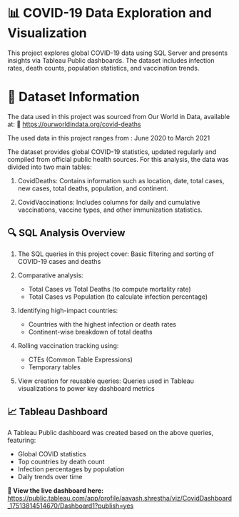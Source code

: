 # 📊 COVID-19 Data Exploration and Visualization
This project explores global COVID-19 data using SQL Server and presents insights via Tableau Public dashboards. The dataset includes infection rates, death counts, population statistics, and vaccination trends.

# 📁 Dataset Information
The data used in this project was sourced from Our World in Data, available at:
🔗 https://ourworldindata.org/covid-deaths

The used data in this project ranges from : June 2020 to March 2021

The dataset provides global COVID-19 statistics, updated regularly and compiled from official public health sources. For this analysis, the data was divided into two main tables:

1. CovidDeaths: Contains information such as location, date, total cases, new cases, total deaths, population, and continent.

2. CovidVaccinations: Includes columns for daily and cumulative vaccinations, vaccine types, and other immunization statistics.

## 🔍 SQL Analysis Overview
1. The SQL queries in this project cover: Basic filtering and sorting of COVID-19 cases and deaths

2. Comparative analysis:
   - Total Cases vs Total Deaths (to compute mortality rate)
   - Total Cases vs Population (to calculate infection percentage)

3. Identifying high-impact countries:
   - Countries with the highest infection or death rates
   - Continent-wise breakdown of total deaths

4. Rolling vaccination tracking using:
   - CTEs (Common Table Expressions)
   - Temporary tables

5. View creation for reusable queries: Queries used in Tableau visualizations to power key dashboard metrics

## 📈 Tableau Dashboard
A Tableau Public dashboard was created based on the above queries, featuring:

- Global COVID statistics
- Top countries by death count
- Infection percentages by population
- Daily trends over time

**🔗 View the live dashboard here:** https://public.tableau.com/app/profile/aavash.shrestha/viz/CovidDashboard_17513814514670/Dashboard1?publish=yes
